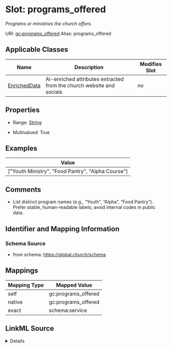 

# Slot: programs_offered 


_Programs or ministries the church offers._





URI: [gc:programs_offered](https://global.church/schema/programs_offered)
Alias: programs_offered

<!-- no inheritance hierarchy -->





## Applicable Classes

| Name | Description | Modifies Slot |
| --- | --- | --- |
| [EnrichedData](EnrichedData.md) | AI-enriched attributes extracted from the church website and socials |  no  |






## Properties

* Range: [String](String.md)

* Multivalued: True





## Examples

| Value |
| --- |
| ["Youth Ministry", "Food Pantry", "Alpha Course"] |

## Comments

* List distinct program names (e.g., “Youth”, “Alpha”, “Food Pantry”).
Prefer stable, human-readable labels; avoid internal codes in public data.


## Identifier and Mapping Information






### Schema Source


* from schema: https://global.church/schema




## Mappings

| Mapping Type | Mapped Value |
| ---  | ---  |
| self | gc:programs_offered |
| native | gc:programs_offered |
| exact | schema:service |




## LinkML Source

<details>
```yaml
name: programs_offered
description: Programs or ministries the church offers.
comments:
- 'List distinct program names (e.g., “Youth”, “Alpha”, “Food Pantry”).

  Prefer stable, human-readable labels; avoid internal codes in public data.

  '
examples:
- value: '["Youth Ministry", "Food Pantry", "Alpha Course"]'
  description: Three public-facing programs as a JSON array string.
in_subset:
- public
- enrichment
from_schema: https://global.church/schema
exact_mappings:
- schema:service
rank: 1000
alias: programs_offered
domain_of:
- EnrichedData
range: string
multivalued: true

```
</details>